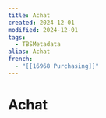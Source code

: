 ```yaml
---
title: Achat
created: 2024-12-01
modified: 2024-12-01
tags:
  - TBSMetadata
alias: Achat
french:
  - "[[16968 Purchasing]]"
---
```

# Achat
